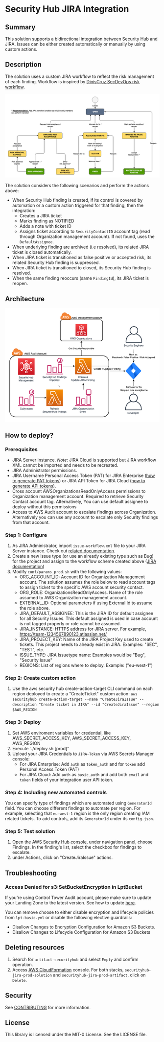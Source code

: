 # Security Hub JIRA Integration

## Summary

This solution supports a bidirectional integration between Security Hub and JIRA. Issues can be either created automatically or manually by using custom actions.

## Description

The solution uses a custom JIRA workflow to reflect the risk management of each finding. Workflow is inspired by [DinisCruz SecDevOps risk workflow](https://www.slideshare.net/DinisCruz/secdevops-risk-workflow-v06).

![Workflow](asset/workflow.png)

The solution considers the following scenarios and perform the actions above:
* When Security Hub finding is created, if its control is covered by automation or a custom action triggered for that finding, then the integration:
    *  Creates a JIRA ticket
    *  Marks finding as NOTIFIED
    *  Adds a note with ticket ID
    *  Assigns ticket according to `SecurityContactID` account tag (read through Organization management account). If not found, uses the `DefaultAssignee`.
* When underlying finding are archived (i.e resolved), its related JIRA ticket is closed automatically.
* When JIRA ticket is transitioned as false positive or accepted risk, its related Security Hub finding is suppressed.
* When JIRA ticket is transitioned to closed, its Security Hub finding is resolved. 
* When the same finding reoccurs (same `FindingId`), its JIRA ticket is reopen.

## Architecture

![Architecture](asset/architecture.png)

## How to deploy?

### Prerequisites

* JIRA Server instance.
*Note*: JIRA Cloud is supported but JIRA workflow XML cannot be imported and needs to be recreated.
* JIRA Administrator permissions. 
* JIRA Username Personal Access Token (PAT) for JIRA Enterprise ([how to generate PAT tokens](https://confluence.atlassian.com/enterprise/using-personal-access-tokens-1026032365.html)) or JIRA API Token for JIRA Cloud ([how to generate API tokens](https://support.atlassian.com/atlassian-account/docs/manage-api-tokens-for-your-atlassian-account/)). 
* Cross account AWSOrganizationsReadOnlyAccess permissions to Organization management account. Required to retrieve Security Contact account tag. Alternatively, You can use default assignee to deploy without this permissions  
* Access to AWS Audit account to escalate findings across Organization. Alternatively you can use any account to escalate only Security findings from that account.

### Step 1: Configure

1. As JIRA Administrator, import `issue-workflow.xml` file to your JIRA Server instance. Check out [related documentation](https://confluence.atlassian.com/adminjiraserver/using-xml-to-create-a-workflow-938847525.html). 
2. Create a new issue type (or use an already existing type such as Bug) for the project and assign to the workflow scheme created above ([JIRA documentation](https://support.atlassian.com/jira-cloud-administration/docs/manage-issue-workflows/))
4. Modify `conf/params_prod.sh` with the following values:
    * ORG_ACCOUNT_ID: Account ID for Organization Management account. The solution assumes the role below to read account tags to assign ticket to the specific AWS account security contact.
    * ORG_ROLE: OrganizationsReadOnlyAccess. Name of the role assumed to AWS Organization management account.
    * EXTERNAL_ID: Optional parameters if using External Id to assume the role above. 
    * JIRA_DEFAULT_ASSIGNEE: This is the JIRA ID for default assignee for all Security Issues. This default assigned is used in case account is not tagged properly or role cannot be assumed.
    * JIRA_INSTANCE: HTTPS address for JIRA server. For example, https://team-1234567890123.atlassian.net/
    * JIRA_PROJECT_KEY: Name of the JIRA Project Key used to create tickets. This project needs to already exist in JIRA. Examples: "SEC", "TEST", etc. 
    * ISSUE_TYPE: JIRA Issuetype name: Examples would be "Bug", "Security Issue"
    * REGIONS:  List of regions where to deploy. Example: ("eu-west-1")

### Step 2: Create custom action

1. Use the aws security hub create-action-target CLI command on each region deployed to create a "CreateTicket" custom action:
`aws securityhub create-action-target --name "CreateJiraIssue" --description "Create ticket in JIRA" --id "CreateJiraIssue" --region $AWS_REGION`

### Step 3: Deploy

1. Set AWS enviroment variables for credential, like AWS_SECRET_ACCESS_KEY, AWS_SECRET_ACCESS_KEY, AWS_REGION
2. Execute `./deploy.sh [prod]"
3. Upload your JIRA Credentials to `JIRA-Token` via AWS Secrets Manager console:
    * For JIRA Enterprise: Add `auth` as `token_auth` and for `token` add Personal Access Token (PAT)
    * For JIRA Cloud: Add `auth` as `basic_auth` and add both `email` and `token` fields of your integration user API token.

### Step 4: Including new automated controls

You can specify type of findings which are automated using `GeneratorId` field. You can choose different findings to automate per region. For example, selecting that `eu-west-1` region is the only region creating IAM related tickets. To add controls, add its `GeneratorId` under its `config.json`.    

### Step 5: Test solution

1. Open the [AWS Security Hub console](https://console.aws.amazon.com/securityhub/), under navigation panel, choose Findings. In the finding's list, select the checkbox for findings to escalate.
2. under Actions, click on "CreateJiraIssue" actions.

## Troubleshooting

### Access Denied for s3:SetBucketEncryption in LptBucket

If you're using Control Tower Audit account, please make sure to update your Landing Zone to the latest version. See how to update [here](https://docs.aws.amazon.com/controltower/latest/userguide/configuration-updates.html).

You can remove choose to either disable encryption and lifecycle policies from `lpt-basic.yml` or disable the following elective guardrails: 
- Disallow Changes to Encryption Configuration for Amazon S3 Buckets.
- Disallow Changes to Lifecycle Configuration for Amazon S3 Buckets

## Deleting resources

1. Search for `artifact-securityhub` and select `Empty` and confirm operation. 
2. Access [AWS CloudFormation](https://console.aws.amazon.com/cloudformation/home) console. For both stacks,  `securityhub-jira-prod-solution` and `securityhub-jira-prod-artifact`, click on `Delete`.

## Security

See [CONTRIBUTING](CONTRIBUTING.md#security-issue-notifications) for more information.

## License

This library is licensed under the MIT-0 License. See the LICENSE file.

